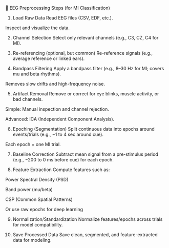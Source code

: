 🧠 EEG Preprocessing Steps (for MI Classification)
1. Load Raw Data
Read EEG files (CSV, EDF, etc.).

Inspect and visualize the data.

2. Channel Selection
Select only relevant channels (e.g., C3, CZ, C4 for MI).

3. Re-referencing (optional, but common)
Re-reference signals (e.g., average reference or linked ears).

4. Bandpass Filtering
Apply a bandpass filter (e.g., 8–30 Hz for MI; covers mu and beta rhythms).

Removes slow drifts and high-frequency noise.

5. Artifact Removal
Remove or correct for eye blinks, muscle activity, or bad channels.

Simple: Manual inspection and channel rejection.

Advanced: ICA (Independent Component Analysis).

6. Epoching (Segmentation)
Split continuous data into epochs around events/trials (e.g., −1 to 4 sec around cue).

Each epoch = one MI trial.

7. Baseline Correction
Subtract mean signal from a pre-stimulus period (e.g., −200 to 0 ms before cue) for each epoch.

8. Feature Extraction
Compute features such as:

Power Spectral Density (PSD)

Band power (mu/beta)

CSP (Common Spatial Patterns)

Or use raw epochs for deep learning

9. Normalization/Standardization
Normalize features/epochs across trials for model compatibility.

10. Save Processed Data
Save clean, segmented, and feature-extracted data for modeling.